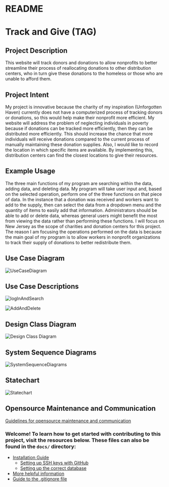 # README

# Track and Give (TAG)

## Project Description

This website will track donors and donations to allow nonprofits to better streamline their process of reallocating donations to other distribution centers, who in turn give these donations to the homeless or those who are unable to afford them.

## Project Intent 

My project is innovative because the charity of my inspiration (Unforgotten Haven) currently does not have a computerized process of tracking donors or donations, so this would help make their nonprofit more efficient. My website will address the problem of neglecting individuals in poverty because if donations can be tracked more efficiently, then they can be distributed more efficiently. This should increase the chance that more individuals will receive donations compared to the current process of manually maintaining these donation supplies. Also, I would like to record the location in which specific items are available. By implementing this, distribution centers can find the closest locations to give their resources.

## Example Usage 

The three main functions of my program are searching within the data, adding data, and deleting data. My program will take user input and, based on the selected operation, perform one of the three functions on that piece of data. In the instance that a donation was received and workers want to add to the supply, then can select the data from a dropdown menu and the quantity of items to easily add that information. Administrators should be able to add or delete data, whereas general users might benefit the most from viewing the data rather than performing these functions. I will focus on New Jersey as the scope of charities and donation centers for this project. The reason I am focusing the operations performed on the data is because the main goal of my program is to allow workers in nonprofit organizations to track their supply of donations to better redistribute them. 

## Use Case Diagram

![UseCaseDiagram](https://github.com/lalimabhola/TAG/blob/prototype3/docs/use_case_diagram.png)

## Use Case Descriptions

![logInAndSearch](https://github.com/lalimabhola/TAG/blob/prototype3/docs/Log_and_search.png)

![AddAndDelete](https://github.com/lalimabhola/TAG/blob/prototype3/docs/Add_and_delete_data.png)

## Design Class Diagram

![Design Class Diagram](https://github.com/lalimabhola/TAG/blob/prototype3/docs/Design_class_diagram.png)

## System Sequence Diagrams

![SystemSequenceDiagrams](https://github.com/lalimabhola/TAG/blob/prototype3/docs/System_sequence_diagrams.png)

## Statechart

![Statechart](https://github.com/lalimabhola/TAG/blob/prototype3/docs/State_chart.png)


## Opensource Maintenance and Communication
[Guidelines for opensource maintenance and communication](https://github.com/lalimabhola/TAG/blob/prototype3/MAINTAIN.md)


### Welcome! To learn how to get started with contributing to this project, visit the resources below. These files can also be found in the `docs/` directory:

* [Installation Guide](docs/Installation_Guide.md)
  * [Setting up SSH keys with GitHub](docs/Setting_up_SSH_keys_GitHub.md)
  * [Setting up the correct database](docs/SQLite3_to_Postgres_on_Rails.md)
* [More helpful information](docs/More_helpful_info.md)
* [Guide to the .gitignore file](docs/.gitignore_Guide.md)
